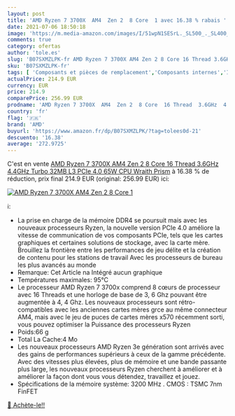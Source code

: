 ```yaml
---
layout: post
title: 'AMD Ryzen 7 3700X  AM4  Zen 2  8 Core  1 avec 16.38 % rabais '
date: 2021-07-06 18:50:18
image: 'https://m.media-amazon.com/images/I/51wpN1SESrL._SL500_._SL400_.jpg'
comments: true
category: ofertas
author: 'tole.es'
slug: 'B07SXMZLPK-fr AMD Ryzen 7 3700X AM4 Zen 2 8 Core 16 Thread 3.6GHz 4.4GHz...'
sku: 'B07SXMZLPK-fr'
tags: [ 'Composants et pièces de remplacement','Composants internes','Informatique','Processeurs','amd', ]
actualPrice: 214.9 EUR
currency: EUR
price: 214.9
comparePrice: 256.99 EUR
prodname: 'AMD Ryzen 7 3700X  AM4  Zen 2  8 Core  16 Thread  3.6GHz  4.4GHz Turbo  32MB L3  PCIe 4.0  65W  CPU  Wraith Prism'
country: 'fr'
flag: '🇫🇷'
brand: 'AMD'
buyurl: 'https://www.amazon.fr/dp/B07SXMZLPK/?tag=tolees0d-21'
descuento: '16.38'
average: '272.9725'
---
```


C'est en vente [AMD Ryzen 7 3700X  AM4  Zen 2  8 Core  16 Thread  3.6GHz  4.4GHz Turbo  32MB L3  PCIe 4.0  65W  CPU  Wraith Prism](https://www.amazon.fr/dp/B07SXMZLPK/?tag=tolees0d-21)  à  16.38 % de réduction, prix final  214.9 EUR (original: 256.99 EUR) ici:

[![AMD Ryzen 7 3700X  AM4  Zen 2  8 Core  1](https://m.media-amazon.com/images/I/51wpN1SESrL._SL500_._SL400_.jpg)](https://www.amazon.fr/dp/B07SXMZLPK/?tag=tolees0d-21)

ℹ️:

- La prise en charge de la mémoire DDR4 se poursuit mais avec les nouveaux processeurs Ryzen, la nouvelle version PCIe 4.0 améliore la vitesse de communication de vos composants PCIe, tels que les cartes graphiques et certaines solutions de stockage, avec la carte mère. Brouillez la frontière entre les performances de jeu délite et la création de contenu pour les stations de travail Avec les processeurs de bureau les plus avancés au monde
- Remarque: Cet Article na Intégré aucun graphique
- Températures maximales: 95°C
- Le processeur AMD Ryzen 7 3700x comprend 8 cœurs de processeur avec 16 Threads et une horloge de base de 3, 6 Ghz pouvant être augmentée à 4, 4 Ghz. Les nouveaux processeurs sont rétro-compatibles avec les anciennes cartes mères grce au même connecteur AM4, mais avec le jeu de puces de cartes mères x570 récemment sorti, vous pouvez optimiser la Puissance des processeurs Ryzen
- Poids:66 g
- Total La Cache:4 Mo
- Les nouveaux processeurs AMD Ryzen 3e génération sont arrivés avec des gains de performances supérieurs à ceux de la gamme précédente. Avec des vitesses plus élevées, plus de mémoire et une bande passante plus large, les nouveaux processeurs Ryzen cherchent à améliorer et à améliorer la façon dont vous vous détendez, travaillez et jouez.
- Spécifications de la mémoire système: 3200 MHz . CMOS : TSMC 7nm FinFET

[🛒 Achète-le!!](https://www.amazon.fr/dp/B07SXMZLPK/?tag=tolees0d-21)
